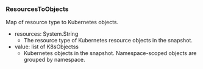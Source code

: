 ### ResourcesToObjects
Map of resource type to Kubernetes objects.

- resources: System.String
  - The resource type of Kubernetes resource objects in the snapshot.
- value: list of K8sObjectss
  - Kubernetes objects in the snapshot. Namespace-scoped objects are grouped by namespace.
